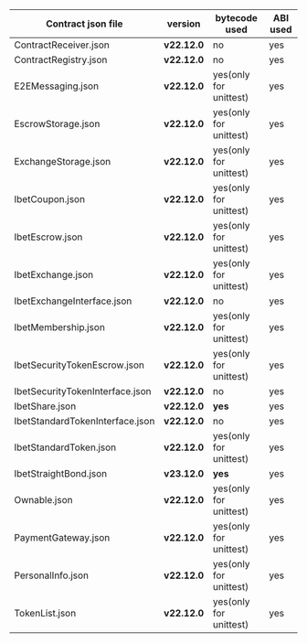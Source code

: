 | Contract json file              | version      | bytecode used          | ABI used |
|---------------------------------|--------------|------------------------|----------|
| ContractReceiver.json           | **v22.12.0** | no                     | yes      |
| ContractRegistry.json           | **v22.12.0** | no                     | yes      |
| E2EMessaging.json               | **v22.12.0** | yes(only for unittest) | yes      |
| EscrowStorage.json              | **v22.12.0** | yes(only for unittest) | yes      |
| ExchangeStorage.json            | **v22.12.0** | yes(only for unittest) | yes      |
| IbetCoupon.json                 | **v22.12.0** | yes(only for unittest) | yes      |
| IbetEscrow.json                 | **v22.12.0** | yes(only for unittest) | yes      |
| IbetExchange.json               | **v22.12.0** | yes(only for unittest) | yes      |
| IbetExchangeInterface.json      | **v22.12.0** | no                     | yes      |
| IbetMembership.json             | **v22.12.0** | yes(only for unittest) | yes      |
| IbetSecurityTokenEscrow.json    | **v22.12.0** | yes(only for unittest) | yes      |
| IbetSecurityTokenInterface.json | **v22.12.0** | no                     | yes      |
| IbetShare.json                  | **v22.12.0** | **yes**                | yes      |
| IbetStandardTokenInterface.json | **v22.12.0** | no                     | yes      |
| IbetStandardToken.json          | **v22.12.0** | yes(only for unittest) | yes      |
| IbetStraightBond.json           | **v23.12.0** | **yes**                | yes      |
| Ownable.json                    | **v22.12.0** | yes(only for unittest) | yes      |
| PaymentGateway.json             | **v22.12.0** | yes(only for unittest) | yes      |
| PersonalInfo.json               | **v22.12.0** | yes(only for unittest) | yes      |
| TokenList.json                  | **v22.12.0** | yes(only for unittest) | yes      |